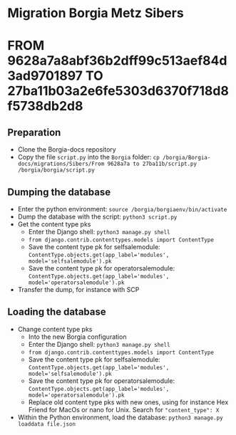 # Migration Borgia Metz Sibers

# FROM 9628a7a8abf36b2dff99c513aef84d3ad9701897 TO 27ba11b03a2e6fe5303d6370f718d8f5738db2d8

## Preparation

* Clone the Borgia-docs repository
* Copy the file `script.py` into the `Borgia` folder: `cp /borgia/Borgia-docs/migrations/Sibers/From 9628a7a to 27ba11b/script.py /borgia/borgia/script.py`

## Dumping the database

* Enter the python environment: `source /borgia/borgiaenv/bin/activate`
* Dump the database with the script: `python3 script.py`
* Get the content type pks
  * Enter the Django shell: `python3 manage.py shell`
  * `from django.contrib.contenttypes.models import ContentType`
  * Save the content type pk for selfsalemodule: `ContentType.objects.get(app_label='modules', model='selfsalemodule').pk`
  * Save the content type pk for operatorsalemodule: `ContentType.objects.get(app_label='modules', model='operatorsalemodule').pk`
* Transfer the dump, for instance with SCP

## Loading the database

* Change content type pks
  * Into the new Borgia configuration
  * Enter the Django shell: `python3 manage.py shell`
  * `from django.contrib.contenttypes.models import ContentType`
  * Save the content type pk for selfsalemodule: `ContentType.objects.get(app_label='modules', model='selfsalemodule').pk`
  * Save the content type pk for operatorsalemodule: `ContentType.objects.get(app_label='modules', model='operatorsalemodule').pk`
  * Replace old content type pks with new ones, using for instance Hex Friend for MacOs or nano for Unix. Search for `"content_type": X`
* Within the Python environment, load the database: `python3 manage.py loaddata file.json`
